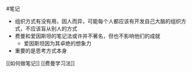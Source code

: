 #笔记

- 组织方式有没有用，因人而异，可能每个人都应该有开发自己大脑的组织方式，不应该盲从别人的方式
- 费曼和爱因斯坦的笔记法或许并不著名，但也不影响他们的成就
	- 爱因斯坦因为其卓绝的想象力
- 重要的是思考方式本身

[[如何做笔记]]
[[费曼学习法]]